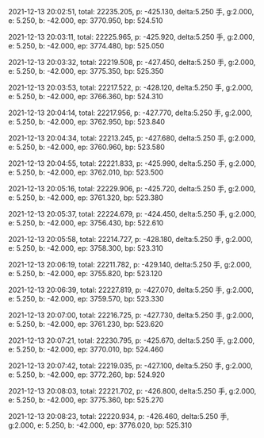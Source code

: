 2021-12-13 20:02:51, total: 22235.205, p: -425.130, delta:5.250 手, g:2.000, e: 5.250, b: -42.000, ep: 3770.950, bp: 524.510

2021-12-13 20:03:11, total: 22225.965, p: -425.920, delta:5.250 手, g:2.000, e: 5.250, b: -42.000, ep: 3774.480, bp: 525.050

2021-12-13 20:03:32, total: 22219.508, p: -427.450, delta:5.250 手, g:2.000, e: 5.250, b: -42.000, ep: 3775.350, bp: 525.350

2021-12-13 20:03:53, total: 22217.522, p: -428.120, delta:5.250 手, g:2.000, e: 5.250, b: -42.000, ep: 3766.360, bp: 524.310

2021-12-13 20:04:14, total: 22217.956, p: -427.770, delta:5.250 手, g:2.000, e: 5.250, b: -42.000, ep: 3762.950, bp: 523.840

2021-12-13 20:04:34, total: 22213.245, p: -427.680, delta:5.250 手, g:2.000, e: 5.250, b: -42.000, ep: 3760.960, bp: 523.580

2021-12-13 20:04:55, total: 22221.833, p: -425.990, delta:5.250 手, g:2.000, e: 5.250, b: -42.000, ep: 3762.010, bp: 523.500

2021-12-13 20:05:16, total: 22229.906, p: -425.720, delta:5.250 手, g:2.000, e: 5.250, b: -42.000, ep: 3761.320, bp: 523.380

2021-12-13 20:05:37, total: 22224.679, p: -424.450, delta:5.250 手, g:2.000, e: 5.250, b: -42.000, ep: 3756.430, bp: 522.610

2021-12-13 20:05:58, total: 22214.727, p: -428.180, delta:5.250 手, g:2.000, e: 5.250, b: -42.000, ep: 3758.300, bp: 523.310

2021-12-13 20:06:19, total: 22211.782, p: -429.140, delta:5.250 手, g:2.000, e: 5.250, b: -42.000, ep: 3755.820, bp: 523.120

2021-12-13 20:06:39, total: 22227.819, p: -427.070, delta:5.250 手, g:2.000, e: 5.250, b: -42.000, ep: 3759.570, bp: 523.330

2021-12-13 20:07:00, total: 22216.725, p: -427.730, delta:5.250 手, g:2.000, e: 5.250, b: -42.000, ep: 3761.230, bp: 523.620

2021-12-13 20:07:21, total: 22230.795, p: -425.670, delta:5.250 手, g:2.000, e: 5.250, b: -42.000, ep: 3770.010, bp: 524.460

2021-12-13 20:07:42, total: 22219.035, p: -427.100, delta:5.250 手, g:2.000, e: 5.250, b: -42.000, ep: 3772.260, bp: 524.920

2021-12-13 20:08:03, total: 22221.702, p: -426.800, delta:5.250 手, g:2.000, e: 5.250, b: -42.000, ep: 3775.360, bp: 525.270

2021-12-13 20:08:23, total: 22220.934, p: -426.460, delta:5.250 手, g:2.000, e: 5.250, b: -42.000, ep: 3776.020, bp: 525.310